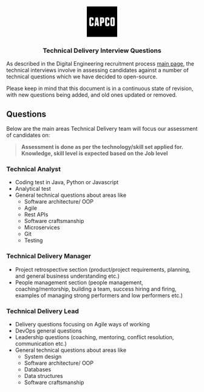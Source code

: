 <!-- PROJECT LOGO -->
<br />
<p align="center">
  <a href="https://github.com/capcodigital/repo_name">
    <img src="images/logo.png" alt="Logo" width="80" height="80">
  </a>

<h3 align="center"> Technical Delivery Interview Questions </h3>

As described in the Digital Engineering recruitment process [main page](https://github.com/capcodigital/interview-questions/blob/main/README.md#interview-questions), the technical interviews involve in assessing candidates against a number of technical questions which we have decided to open-source.

Please keep in mind that this document is in a continuous state of revision, with new questions being added, and old ones updated or removed.

## Questions

Below are the main areas Technical Delivery team will focus our assessment of candidates on:

> **Assessment is done as per the technology/skill set applied for.  Knowledge, skill level is expected based on the Job level**

### Technical Analyst

* Coding test in Java, Python or Javascript
* Analytical test
* General technical questions about areas like 
  * Software architecture/ OOP
  * Agile
  * Rest APIs
  * Software craftsmanship
  * Microservices
  * Git
  * Testing

### Technical Delivery Manager

* Project retrospective section (product/project requirements, planning, and general business understanding etc.)
* People management section (people management, coaching/mentorship, building a team, success hiring and firing, examples of managing strong performers and low performers etc.)

### Technical Delivery Lead

* Delivery questions focusing on Agile ways of working
* DevOps general questions
* Leadership questions (coaching, mentoring, conflict resolution, communication etc.)
* General technical questions about areas like 
  * System design
  * Software architecture/ OOP
  * Databases
  * Data structures
  * Software craftsmanship
